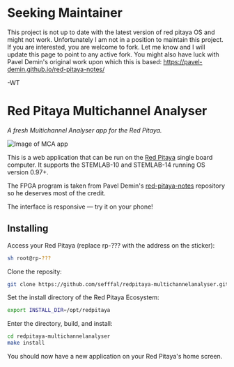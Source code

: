 # Seeking Maintainer
This project is not up to date with the latest version of red pitaya OS and might not work. Unfortunately I am not in a position to maintain this project. If you are interested, you are welcome to fork. Let me know and I will update this page to point to any active fork.
You might also have luck with Pavel Demin's original work upon which this is based: https://pavel-demin.github.io/red-pitaya-notes/

-WT


# Red Pitaya Multichannel Analyser
*A fresh Multichannel Analyser app for the Red Pitaya.*

![Image of MCA app](https://raw.githubusercontent.com/sefffal/redpitaya-multichannelanalyser/master/assets/mca.png)

This is a web application that can be run on the [Red Pitaya](http://redpitaya.com/) single board computer.
It supports the STEMLAB-10 and STEMLAB-14 running OS version 0.97+.

The FPGA program is taken from Pavel Demin's [red-pitaya-notes](http://pavel-demin.github.io/red-pitaya-notes/) repository so he deserves most of the credit.

The interface is responsive &mdash; try it on your phone!


## Installing

Access your Red Pitaya (replace rp-??? with the address on the sticker):
~~~bash
sh root@rp-???
~~~

Clone the reposity:
~~~bash
git clone https://github.com/sefffal/redpitaya-multichannelanalyser.git
~~~

Set the install directory of the Red Pitaya Ecosystem:
~~~bash
export INSTALL_DIR=/opt/redpitaya
~~~

Enter the directory, build, and install:
~~~bash
cd redpitaya-multichannelanalyser
make install
~~~

You should now have a new application on your Red Pitaya's home screen.
